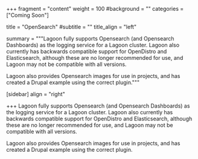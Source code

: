 +++
fragment = "content"
weight = 100
#background = ""
categories = ["Coming Soon"]

title = "OpenSearch"
#subtitle = ""
title_align = "left"

summary = """Lagoon fully supports Opensearch (and Opensearch Dashboards) as the logging service for a Lagoon cluster. Lagoon also currently has backwards compatible support for OpenDistro and Elasticsearch, although these are no longer recommended for use, and Lagoon may not be compatible with all versions.

Lagoon also provides Opensearch images for use in projects, and has created a Drupal example using the correct plugin."""

[sidebar]
  align = "right"

+++
Lagoon fully supports Opensearch (and Opensearch Dashboards) as the logging service for a Lagoon cluster. Lagoon also currently has backwards compatible support for OpenDistro and Elasticsearch, although these are no longer recommended for use, and Lagoon may not be compatible with all versions.

Lagoon also provides Opensearch images for use in projects, and has created a Drupal example using the correct plugin.
